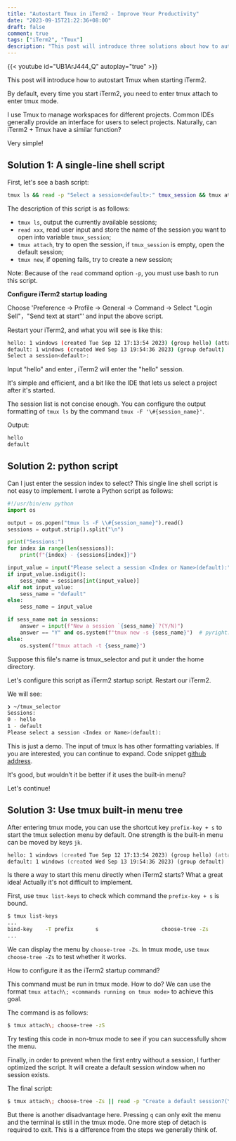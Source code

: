 ```yaml
---
title: "Autostart Tmux in iTerm2 - Improve Your Productivity"
date: "2023-09-15T21:22:36+08:00"
draft: false
comment: true
tags: ["iTerm2", "Tmux"]
description: "This post will introduce three solutions about how to autostart Tmux when starting iTerm2."
---
```


{{< youtube id="UB1ArJ444_Q" autoplay="true" >}}

This post will introduce how to autostart Tmux when starting iTerm2. 

By default, every time you start iTerm2, you need to enter tmux attach to enter tmux mode.

I use Tmux to manage workspaces for different projects. Common IDEs generally provide an interface for users to select projects. Naturally, can iTerm2 + Tmux have a similar function?

Very simple!

## Solution 1: A single-line shell script

First, let's see a bash script:

```bash
tmux ls && read -p "Select a session<default>:" tmux_session && tmux attach -t ${tmux_session:-default} || tmux new -s ${tmux_session:-default}
```

The description of this script is as follows:

- `tmux ls`, output the currently available sessions;
- `read xxx`, read user input and store the name of the session you want to open into variable `tmux_session`;
- `tmux attach`, try to open the session, if `tmux_session` is empty, open the default session;
- `tmux new`, if opening fails, try to create a new session;

Note: Because of the `read` command option `-p`, you must use bash to run this script.

**Configure iTerm2 startup loading**

Choose 'Preference -> Profile -> General -> Command -> Select "Login Sell"，"Send text at start"' and input the above script.

Restart your iTerm2, and what you will see is like this:

```bash
hello: 1 windows (created Tue Sep 12 17:13:54 2023) (group hello) (attached)
default: 1 windows (created Wed Sep 13 19:54:36 2023) (group default)
Select a session<default>:
```

Input "hello" and enter , iTerm2 will enter the "hello" session. 

It's simple and efficient, and a bit like the IDE that lets us select a project after it's started.

The session list is not concise enough. You can configure the output formatting of `tmux ls` by the command `tmux -F '\#{session_name}'`.

Output: 

```bash
hello
default
```

## Solution 2: python script

Can I just enter the session index to select? This single line shell script is not easy to implement. I wrote a Python script as follows:

```python
#!/usr/bin/env python
import os

output = os.popen("tmux ls -F \\#{session_name}").read()
sessions = output.strip().split("\n")

print("Sessions:")
for index in range(len(sessions)):
    print(f"{index} - {sessions[index]}")

input_value = input("Please select a session <Index or Name>(default):")
if input_value.isdigit():
    sess_name = sessions[int(input_value)]
elif not input_value:
    sess_name = "default"
else:
    sess_name = input_value

if sess_name not in sessions:
    answer = input(f"New a session `{sess_name}`?(Y/N)")
    answer == "Y" and os.system(f"tmux new -s {sess_name}")  # pyright: ignore
else:
    os.system(f"tmux attach -t {sess_name}")
```

Suppose this file's name is tmux_selector and put it under the home directory. 

Let's configure this script as iTerm2 startup script. Restart our iTerm2.

We will see:

```bash
❯ ~/tmux_selector
Sessions:
0 - hello
1 - default
Please select a session <Index or Name>(default):
```

This is just a demo. The input of tmux ls has other formatting variables. If you are interested, you can continue to expand. Code snippet [github address](https://gist.github.com/poloxue/37d3d79b35964ab8d885296b84ab4b5a).

It's good, but wouldn’t it be better if it uses the built-in menu? 

Let's continue!

## Solution 3: Use tmux built-in menu tree

After entering tmux mode, you can use the shortcut key `prefix-key + s` to start the tmux selection menu by default. One strength is the built-in menu can be moved by keys `jk`. 

```zsh
hello: 1 windows (created Tue Sep 12 17:13:54 2023) (group hello) (attached)
default: 1 windows (created Wed Sep 13 19:54:36 2023) (group default)
```

Is there a way to start this menu directly when iTerm2 starts? What a great idea! Actually it's not difficult to implement.

First, use `tmux list-keys` to check which command the `prefix-key + s`  is bound.

```zsh
$ tmux list-keys
...
bind-key    -T prefix       s                    choose-tree -Zs
...
```

We can display the menu by `choose-tree -Zs`. In tmux mode, use `tmux choose-tree -Zs` to test whether it works.

How to configure it as the iTerm2 startup command?

This command must be run in tmux mode. How to do? We can use the format `tmux attach\; <commands running on tmux mode>` to achieve this goal.

The command is as follows:

```zsh
$ tmux attach\; choose-tree -zS
```

Try testing this code in non-tmux mode to see if you can successfully show the menu. 

Finally, in order to prevent when the first entry without a session, I further optimized the script. It will create a default session window when no session exists.

The final script:

```bash
$ tmux attach\; choose-tree -Zs || read -p "Create a default session?(Y/N)" anwser && [[ "${anwser}" == "Y" ]] && tmux new -t default
```

But there is another disadvantage here. Pressing `q` can only exit the menu and the terminal is still in the tmux mode. One more step of detach is required to exit. This is a difference from the steps we generally think of.

